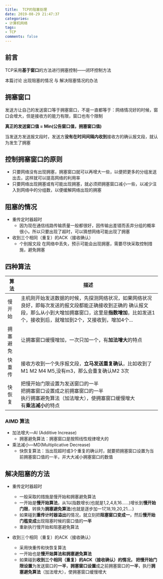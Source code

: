 ```yaml
---
title:  TCP的阻塞处理
date: 2019-08-29 21:47:37
categories:
- 计算机网络
tags:
- TCP
comments: false
---
```


## 前言

TCP采用**基于窗口**的方法进行拥塞控制——闭环控制方法

本篇讨论 出现阻塞的情况 与 解决阻塞情况的办法

<!-- more -->

## 拥塞窗口

发送方让自己的发送窗口等于拥塞窗口，不是一直都等于：网络情况好的时候，窗口会增大，但是接收方的能力有限，窗口也有个限制 

**真正的发送窗口值 = Min(公告窗口值，拥塞窗口值)**

当发送方发送报文段时，发送方**没有在时间间隔内收到**接收方的确认报文段，就认为发生了拥塞



## 控制拥塞窗口的原则

- 只要网络没有出现拥塞，拥塞窗口就可以再增大一些，以便把更多的分组发送出去，这样就可以提高网络的利用率
- 只要网络出现拥塞或有可能出现拥塞，就必须把拥塞窗口减小一些，以减少注入到网络中的分组数，以便缓解网络出现的拥塞



## 阻塞的情况

- 重传定时器超时
	- 因为现在通信线路传输质量一般都很好，因传输出差错而丢弃分组的概率很小。所以只要出现了超时，可以猜想网络可能出现了拥塞
- 收到三个相同（重复）的ACK（接收确认）
	- 个别报文段 在网络中丢失，预示可能会出现拥塞，需要尽快采取控制措施，避免拥塞



## 四种算法

| 算法     | 描述                                                         |
| -------- | ------------------------------------------------------------ |
| 慢开始   | 主机刚开始发送数据的时候，先探测网络状况，如果网络状况良好，即每次发送的报文段都能正确接收到正确的 确认报文段，那么从小到大增加拥塞窗口，这里是**指数增加**，比如发送1个，接收到后，就增加到2个，又接收到，增加4个... |
| 拥塞避免 | 让拥塞窗口缓慢增加，一次只加一个，有**加法增大**的特点       |
| 快重传   | 接收方收到一个失序报文段，**立马发送重复确认**，比如收到了M1 M2 M4 M5,没有m3，那么会重复确认M2 3次 |
| 快恢复   | 把慢开始门限设置为发送窗口的一半<br />把拥塞窗口设置成之前拥塞窗口的一半<br />执行拥塞避免算法（加法增大），使拥塞窗口缓慢增大<br />有**乘法减小**的特点 |

### AIMD 算法

- 加法增大—AI (Additive Increase)
	- 拥塞避免算法：拥塞窗口是按照线性规律增大的
- 乘法减小—MD(Multiplicative Decrease)
	- 快恢复算法：当出现超时或3个重复的确认时，就要把拥塞窗口设置为当前拥塞窗口值的一半，并大大减小拥塞窗口的数值



## 解决阻塞的方法

- 重传定时器超时
  - 一般采取的措施是慢开始和拥塞避免算法
  - 一开始是**慢开始算法**，从1以指数增长(也就是1,2,4,8,16……)增长到**慢开始门限**，转换为**拥塞避免算法**(也就是逐步加一17,18,19,20,21….)
  - 如果碰到**重传计时器溢出**的情况，就立刻把**阻塞窗口变成一**，然后**慢开始门槛变成**出现阻塞时候的窗口值的**一半**
  - 重新执行慢开始和阻塞避免算法

- 收到三个相同（重复）的ACK（接收确认）
    - 采用快重传和快恢复算法
    - 一开始也是**慢开始算法和拥塞避免算法**
    - 如果碰到**收到三个相同（重复）的ACK（接收确认）**的情况，  把**慢开始门限设置**为发送窗口的**一半**，**拥塞窗口设置**成之前拥塞窗口的**一半**，执行**拥塞避免算法**（加法增大），使拥塞窗口缓慢增大